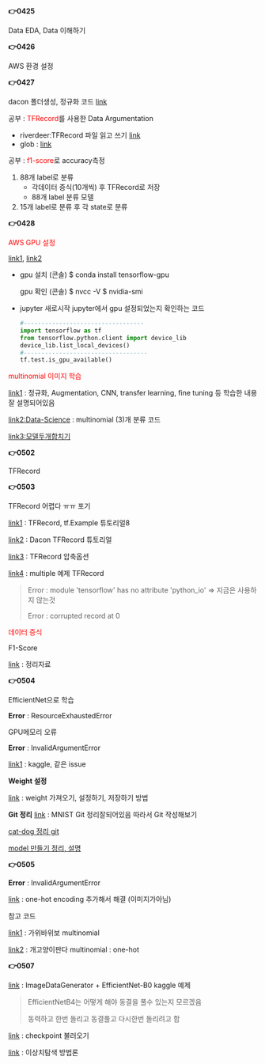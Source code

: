**👉0425**

Data EDA, Data 이해하기



**👉0426**

AWS 환경 설정



**👉0427**

dacon 폴더생성, 정규화 코드 [link](https://dacon.io/competitions/official/235894/codeshare/4750?page=1&dtype=recent)

공부 : <span style="color:red">TFRecord</span>를 사용한 Data Argumentation

- riverdeer:TFRecord 파일 읽고 쓰기 [link](https://velog.io/@riverdeer/TFRecord-%ED%8C%8C%EC%9D%BC-%EC%9D%BD%EA%B3%A0-%EC%93%B0%EA%B8%B0)
- glob : [link](https://wikidocs.net/83)

공부 : <span style="color:red">f1-score</span>로 accuracy측정



1. 88개 label로 분류
   - 각데이터 증식(10개씩) 후 TFRecord로 저장
   - 88개 label 분류 모델
2. 15개 label로 분류 후 각 state로 분류



**👉0428**

<span style="color:red">AWS GPU 설정</span>

[link1](https://rdmkyg.blogspot.com/2021/05/ubuntu-cuda-python.html), [link2](https://hengbokhan.tistory.com/75)

- gpu 설치 (콘솔)
  $ conda install tensorflow-gpu

  gpu 확인 (콘솔)
  $ nvcc -V
  $ nvidia-smi

- jupyter 새로시작
  jupyter에서 gpu 설정되었는지 확인하는 코드

  ```python
  #----------------------------------
  import tensorflow as tf
  from tensorflow.python.client import device_lib
  device_lib.list_local_devices()
  #-----------------------------------
  tf.test.is_gpu_available()
  ```



<span style="color:red">multinomial 이미지 학습</span>

[link1](https://keraskorea.github.io/posts/2018-10-24-little_data_powerful_model/) : 정규화, Augmentation, CNN, transfer learning, fine tuning 등 학습한 내용 잘 설명되어있음

[link2:Data-Science](https://velog.io/@robert-lee/Tensorflow-Keras-Multi-Class-Classification-%EC%9D%84-%EA%B5%AC%ED%98%84%ED%95%B4%EB%B3%B4%EC%9E%90) : multinomial (3)개 분류 코드

[link3:모델두개합치기](https://www.facebook.com/groups/TensorFlowKR/permalink/675251819482546/?comment_id=675256699482058&reply_comment_id=675269169480811)



**👉0502**

TFRecord



**👉0503**

TFRecord 어렵다 ㅠㅠ 포기

[link1](https://limjun92.github.io/assets/TensorFlow%202.0%ED%8A%9C%ED%86%A0%EB%A6%AC%EC%96%BC/3.%20%EB%8D%B0%EC%9D%B4%ED%84%B0%20%EB%A1%9C%EB%93%9C%20%EB%B0%8F%20%EC%82%AC%EC%A0%84%20%EC%B2%98%EB%A6%AC/%5B%ED%8A%9C%ED%86%A0%EB%A6%AC%EC%96%BC8%5D%20TFRecord%EC%99%80%20tf.Example/) : TFRecord, tf.Example 튜토리얼8

[link2](https://dacon.io/codeshare/1731) : Dacon TFRecord 튜토리얼 

[link3](https://velog.io/@springkim/tfrecord-%EC%95%95%EC%B6%95-%EC%98%B5%EC%85%98-%EA%B4%80%EB%A0%A8) : TFRecord 압축옵션

[link4](https://engineer-mole.tistory.com/206) : multiple 예제 TFRecord

> Error : module 'tensorflow' has no attribute 'python_io' => 지금은 사용하지 않는것
>
> Error : corrupted record at 0



<span style="color:red">데이터 증식</span>



F1-Score

[link](https://blog.naver.com/PostView.nhn?blogId=wideeyed&logNo=221531940245) : 정리자료



**👉0504**

EfficientNet으로 학습

**Error** : ResourceExhaustedError

GPU메모리 오류

**Error** : InvalidArgumentError

[link1](https://www.kaggle.com/questions-and-answers/170273) : kaggle, 같은 issue

**Weight 설정**

[link](https://ryanclaire.blogspot.com/2020/08/keras-weights.html00) : weight 가져오기, 설정하기, 저장하기 방법

**Git 정리** [link](https://github.com/zalandoresearch/fashion-mnist) : MNIST Git 정리잘되어있음 따라서 Git 작성해보기

[cat-dog 정리 git](https://github.com/KerasKorea/KEKOxTutorial/blob/master/27_little_data_powerful_model.md)

[model 만들기 정리, 설명](https://tykimos.tistory.com/13)



**👉0505**

**Error** : InvalidArgumentError

[link](https://luvbb.tistory.com/5) : one-hot encoding 추가해서 해결 (이미지가아님)

참고 코드 

[link1](https://wikidocs.net/73910) : 가위바위보 multinomial 

[link2](https://velog.io/@robert-lee/Tensorflow-Keras-Multi-Class-Classification-%EC%9D%84-%EA%B5%AC%ED%98%84%ED%95%B4%EB%B3%B4%EC%9E%90) : 개고양이판다 multinomial : one-hot



**👉0507**

[link](https://www.kaggle.com/code/archisha26/imagedatagenerator-efficientnet-b0/notebook) : ImageDataGenerator + EfficientNet-B0 kaggle 예제

> EfficientNetB4는 어떻게 해야 동결을 풀수 있는지 모르겠음
>
> 동력하고 한번 돌리고 동결풀고 다시한번 돌리려고 함

[link](https://www.tensorflow.org/tutorials/keras/save_and_load?hl=ko) : checkpoint 불러오기

[link](https://www.cognex.com/ko-kr/blogs/deep-learning/research/anomaly-detection-overview-1-introduction-anomaly-detection) : 이상치탐색 방법론

